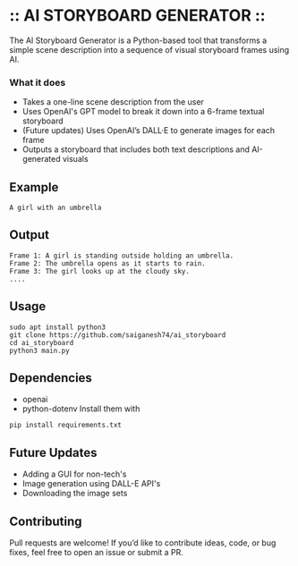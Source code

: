 # :: AI STORYBOARD GENERATOR ::
The AI Storyboard Generator is a Python-based tool that transforms a simple scene description into a sequence of visual storyboard frames using AI.
###  What it does
- Takes a one-line scene description from the user
- Uses OpenAI's GPT model to break it down into a 6-frame textual storyboard
- (Future updates) Uses OpenAI’s DALL·E to generate images for each frame
- Outputs a storyboard that includes both text descriptions and AI-generated visuals

## Example
```
A girl with an umbrella
```
## Output
```
Frame 1: A girl is standing outside holding an umbrella.
Frame 2: The umbrella opens as it starts to rain.
Frame 3: The girl looks up at the cloudy sky.
....
```
## Usage
```
sudo apt install python3
git clone https://github.com/saiganesh74/ai_storyboard
cd ai_storyboard
python3 main.py
```
## Dependencies
- openai 
- python-dotenv
Install them with
```
pip install requirements.txt
```
## Future Updates 
- Adding a GUI for non-tech's
- Image generation using DALL-E API's
- Downloading the image sets

## Contributing
Pull requests are welcome! If you’d like to contribute ideas, code, or bug fixes, feel free to open an issue or submit a PR.


